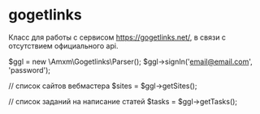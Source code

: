 # gogetlinks

Класс для работы с сервисом https://gogetlinks.net/, в связи с отсутствием официального api.

$ggl = new \Amxm\Gogetlinks\Parser();
$ggl->signIn('email@email.com', 'password');

// список сайтов вебмастера
$sites = $ggl->getSites();

// список заданий на написание статей
$tasks = $ggl->getTasks();

